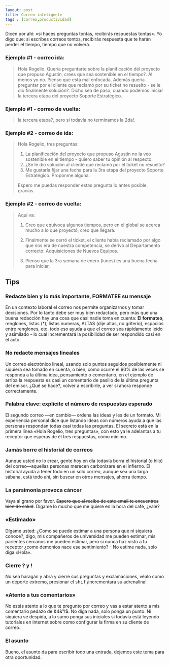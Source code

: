 ```yaml
---
layout: post
title: Correo inteligente
tags : [correo,productividad]
--- 
```


Dicen por ahí: «si haces preguntas tontas, recibirás respuestas tontas». Yo
digo que: si escribes correos tontos, recibirás respuesta que te harán perder
el tiempo, tiempo que no volverá.

### Ejemplo #1 - correo ida:

> Hola Rogelio. Quería preguntarte sobre la planificación del proyecto que propuso Agustín, crees que sea sostenible en el tiempo?. Al menos yo no. Pienso que está mal enfocada. Además quería preguntar por el cliente que reclamó por su ticket no resuelto - se le dio finalmente solución?. Dicho sea de paso, cuando podemos iniciar la tercera etapa del proyecto Soporte Estratégico.

### Ejemplo #1 - correo de vuelta:

> la tercera etapa?, pero si todavía no terminamos la 2da!.

### Ejemplo #2 - correo de ida:

> Hola Rogelio, tres preguntas:
> 
> 1. La planificación del proyecto que propuso Agustín no la veo sostenible en el tiempo - quiero saber tu opinión al respecto.
> 2. ¿Se le dio solución al cliente que reclamó por el ticket no resuelto?
> 3. Me gustaría fijar una fecha para la 3ra etapa del proyecto Soporte Estratégico. Proponme alguna. 
> 
> Espero me puedas responder estas pregunta lo antes posible, gracias.

### Ejemplo #2 - correo de vuelta:

> Aquí va:
> 
> 1. Creo que equivoca algunos tiempos, pero en el global se acerca mucho a lo
>    que proyectó, creo que llegará.
> 
> 2. Finalmente se cerró el ticket, el cliente había reclamado por algo que nos
>    era de nuestra competencia, se derivó al Departamento correcto:
>    Adquisiciones de Nuevos Equipos. 
> 
> 3. Pienso que la 3ra semana de enero (lunes) es una buena fecha para iniciar.

## Tips

### Redacte bien y lo más importante, FORMATEE su mensaje

En un contexto laboral el correo nos permite organizarnos y tomar decisiones.
Por lo tanto debe ser muy bien redactado, pero más que una buena redacción hay
una cosa que casi nadie toma en cuenta: **El formateo**, renglones, listas (*),
listas numeras, ALTAS (dije altas, no griterío), espacios entre renglones, etc. todo eso ayuda a que el
correo sea rápidamente leído y asimilado - lo cual incrementará la posibilidad
de ser respondido casi en el acto.

### No redacte mensajes lineales

Un correo electrónico lineal, usando solo puntos seguidos posiblemente ni
siquiera sea tomado en cuenta, o bien, como ocurre el 90% de las veces se
responda a la última idea, pensamiento o comentario, en el ejemplo de arriba la
respuesta es casi un comentario de pasillo de la última pregunta del emisor.
¿Qué se hace?, volver a escribirle, a ver si ahora responde correctamente.

### Palabra clave: explicite el número de respuestas esperado

El segundo correo —en cambio— ordena las ideas y les de un formato. Mi
experiencia personal dice que listando ideas con números ayuda a que las
personas respondan todas casi todas las preguntas. El secreto está en la
primera línea «Hola Rogelio, tres preguntas», con esto ya le adelantas a tu receptor que
esperas de él tres respuestas, como mínimo.

### Jamás borre el historial de correos

Aunque usted no lo crear, gente hoy en día todavía borra el historial (o hilo)
del correo—aquellas personas merecen carbonizare en el infierno. El historial
ayuda a tener todo en un solo correo, aunque sea una larga sábana, está todo
ahí, sin buscar en otros mensajes, ahorra tiempo.

### La parsimonia provoca cáncer

Vaya al grano por favor. <del>Espero que al recibo de este email te encuentres bien
de salud</del>. Dígame lo mucho que me quiere en la hora del café, ¿vale?

### «Estimado»

Dígame usted: ¿Como se puede estimar a una persona que ni siquiera conoce?,
digo, mis compañeros de universidad me pueden estimar, mis parientes cercanos me
pueden estimar, pero si nunca haz visto a tu receptor ¿como demonios nace ese
sentimiento? - No estime nada, solo diga «Hola».

### Cierre ? y !

No sea haragán y abra y cierre sus preguntas y exclamaciones, véalo como un
deporte extremo, presionar el <kbd>shif</kbd> ¡incrementará su adrenalina!

### «Atento a tus comentarios»

No estás atento a lo que te pregunto por correo y vas a estar atento a mis
comentario pedazo de &4$%$&"!$. No diga nada, solo ponga un punto. Ni siquiera
se despida, a lo sumo ponga sus iniciales si todavía está leyendo tutoriales en
internet sobre como configurar la firma en su cliente de correo.

### El asunto

Bueno, el asunto da para escribir todo una entrada, dejemos este tema para otra
oportunidad.
